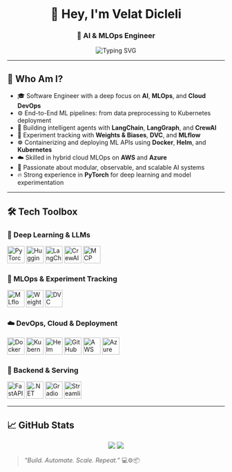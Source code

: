 <h1 align="center">👋 Hey, I'm Velat Dicleli</h1>
<h3 align="center">🚀 AI & MLOps Engineer</h3>

<p align="center">
  <img src="https://readme-typing-svg.demolab.com?font=Fira+Code&size=20&pause=1200&center=true&vCenter=true&width=420&lines=Automating+ML+Workflows;Agents+with+LangGraph+%26+CrewAI;Tracking+Experiments+with+DVC+%26+W%26B;Deploying+FastAPI+on+Kubernetes" alt="Typing SVG" />
</p>

---

## 🧠 Who Am I?

- 🎓 Software Engineer with a deep focus on **AI**, **MLOps**, and **Cloud DevOps**  
- ⚙️ End-to-End ML pipelines: from data preprocessing to Kubernetes deployment  
- 🧠 Building intelligent agents with **LangChain**, **LangGraph**, and **CrewAI**  
- 🔬 Experiment tracking with **Weights & Biases**, **DVC**, and **MLflow**  
- ☸️ Containerizing and deploying ML APIs using **Docker**, **Helm**, and **Kubernetes**  
- ☁️ Skilled in hybrid cloud MLOps on **AWS** and **Azure**  
- 🧪 Passionate about modular, observable, and scalable AI systems  
- 🔥 Strong experience in **PyTorch** for deep learning and model experimentation  

---

## 🛠️ Tech Toolbox

### 🧠 Deep Learning & LLMs  
<p align="left">
  <img src="https://cdn.jsdelivr.net/gh/devicons/devicon/icons/pytorch/pytorch-original.svg" height="40" alt="PyTorch" />  
  <img src="https://huggingface.co/front/assets/huggingface_logo-noborder.svg" height="40" alt="Hugging Face" />  
  <img src="https://avatars.githubusercontent.com/u/126733545?s=200&v=4" height="40" alt="LangChain" />  
  <img src="https://avatars.githubusercontent.com/u/170677839?s=200&v=4" height="40" alt="CrewAI" />  
  <img src="https://avatars.githubusercontent.com/u/182288589?s=200&v=4" height="40" alt="MCP" />
</p>

### 🚀 MLOps & Experiment Tracking  
<p align="left">
  <img src="https://avatars.githubusercontent.com/u/39938107?s=200&v=4" height="40" alt="MLflow" />  
  <img src="https://avatars.githubusercontent.com/u/26401354?s=200&v=4" height="40" alt="Weights & Biases" />  
  <img src="https://avatars.githubusercontent.com/u/39572954?s=200&v=4" height="40" alt="DVC" />
</p>

### ☁️ DevOps, Cloud & Deployment  
<p align="left">
  <img src="https://cdn.jsdelivr.net/gh/devicons/devicon/icons/docker/docker-original.svg" height="40" alt="Docker" />  
  <img src="https://cdn.jsdelivr.net/gh/devicons/devicon/icons/kubernetes/kubernetes-plain.svg" height="40" alt="Kubernetes" />  
  <img src="https://helm.sh/img/helm.svg" height="40" alt="Helm" />  
  <img src="https://avatars.githubusercontent.com/u/44036562?s=200&v=4" height="40" alt="GitHub Actions" />  
  <img src="https://avatars.githubusercontent.com/u/2232217?s=200&v=4" height="40" alt="AWS" />  
  <img src="https://cdn.jsdelivr.net/gh/devicons/devicon/icons/azure/azure-original.svg" height="40" alt="Azure" />
</p>

### 🔌 Backend & Serving  
<p align="left">
  <img src="https://fastapi.tiangolo.com/img/logo-margin/logo-teal.png" height="40" alt="FastAPI" />  
  <img src="https://cdn.jsdelivr.net/gh/devicons/devicon/icons/dot-net/dot-net-original.svg" height="40" alt=".NET" />  
  <img src="https://avatars.githubusercontent.com/u/51063788?s=200&v=4" height="40" alt="Gradio" />  
  <img src="https://streamlit.io/images/brand/streamlit-logo-primary-colormark-darktext.png" height="40" alt="Streamlit" />
</p>

---

## 📈 GitHub Stats

<p align="center">
  <img src="https://github-readme-stats.vercel.app/api?username=velatdicleli&show_icons=true&theme=tokyonight" />
  <img src="https://github-readme-streak-stats.herokuapp.com/?user=velatdicleli&theme=tokyonight" />
</p>

> _“Build. Automate. Scale. Repeat.”_ 💻⚙️📦
